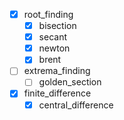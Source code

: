 * [x] root_finding
  * [x] bisection
  * [x] secant
  * [x] newton
  * [x] brent
* [ ] extrema_finding
	* [ ] golden_section
* [x] finite_difference
  * [x] central_difference
